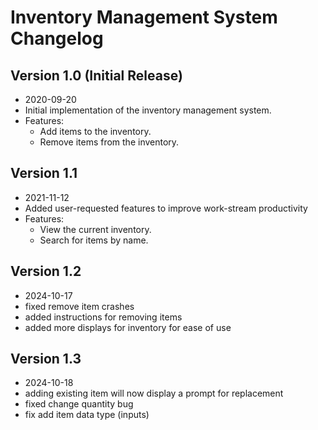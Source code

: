 # Inventory Management System Changelog

## Version 1.0 (Initial Release)
- 2020-09-20
- Initial implementation of the inventory management system.
- Features:
  - Add items to the inventory.
  - Remove items from the inventory.

## Version 1.1
- 2021-11-12
- Added user-requested features to improve work-stream productivity
- Features:
  - View the current inventory.
  - Search for items by name.

## Version 1.2
- 2024-10-17 
- fixed remove item crashes
- added instructions for removing items
- added more displays for inventory for ease of use

## Version 1.3
- 2024-10-18
- adding existing item will now display a prompt for replacement
- fixed change quantity bug
- fix add item data type (inputs)



